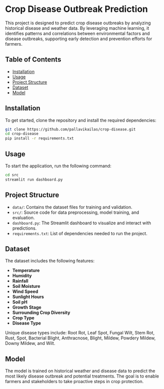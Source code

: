 # Crop Disease Outbreak Prediction

This project is designed to predict crop disease outbreaks by analyzing historical disease and weather data. By leveraging machine learning, it identifies patterns and correlations between environmental factors and disease outbreaks, supporting early detection and prevention efforts for farmers.

## Table of Contents
- [Installation](#installation)
- [Usage](#usage)
- [Project Structure](#project-structure)
- [Dataset](#dataset)
- [Model](#model)

## Installation
To get started, clone the repository and install the required dependencies:

```bash
git clone https://github.com/pallavikailas/crop-disease.git
cd crop-disease
pip install -r requirements.txt
```

## Usage
To start the application, run the following command:

```bash
cd src
streamlit run dashboard.py
```

## Project Structure
- `data/`: Contains the dataset files for training and validation.
- `src/`: Source code for data preprocessing, model training, and evaluation.
- `dashboard.py`: The Streamlit dashboard to visualize and interact with predictions.
- `requirements.txt`: List of dependencies needed to run the project.

## Dataset
The dataset includes the following features:
- **Temperature**
- **Humidity**
- **Rainfall**
- **Soil Moisture**
- **Wind Speed**
- **Sunlight Hours**
- **Soil pH**
- **Growth Stage**
- **Surrounding Crop Diversity**
- **Crop Type**
- **Disease Type**

Unique disease types include: Root Rot, Leaf Spot, Fungal Wilt, Stem Rot, Rust, Spot, Bacterial Blight, Anthracnose, Blight, Mildew, Powdery Mildew, Downy Mildew, and Wilt.

## Model
The model is trained on historical weather and disease data to predict the most likely disease outbreak and potential treatments. The goal is to enable farmers and stakeholders to take proactive steps in crop protection.
